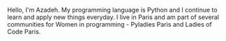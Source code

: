 Hello, I'm Azadeh. My programming language is Python and I continue to learn and apply new things everyday. I live in Paris and am part of several communities for Women in programming - Pyladies Paris and Ladies of Code Paris.

